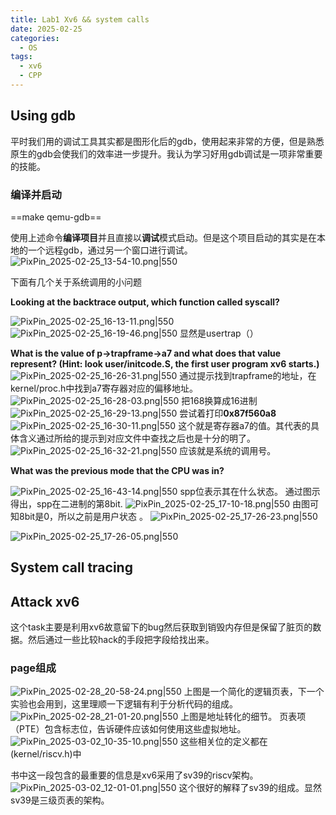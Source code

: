 ```yaml
---
title: Lab1 Xv6 && system calls
date: 2025-02-25
categories:
  - OS
tags:
  - xv6
  - CPP
---
```

## Using gdb

平时我们用的调试工具其实都是图形化后的gdb，使用起来非常的方便，但是熟悉原生的gdb会使我们的效率进一步提升。我认为学习好用gdb调试是一项非常重要的技能。

### 编译并启动

==make qemu-gdb==

使用上述命令**编译项目**并且直接以**调试**模式启动。但是这个项目启动的其实是在本地的一个远程gdb，通过另一个窗口进行调试。
![PixPin_2025-02-25_13-54-10.png|550](https://weijiale.oss-cn-shanghai.aliyuncs.com/picgo/PixPin_2025-02-25_13-54-10.png)

下面有几个关于系统调用的小问题

**Looking at the backtrace output, which function called syscall?**

![PixPin_2025-02-25_16-13-11.png|550](https://weijiale.oss-cn-shanghai.aliyuncs.com/picgo/PixPin_2025-02-25_16-13-11.png)
![PixPin_2025-02-25_16-19-46.png|550](https://weijiale.oss-cn-shanghai.aliyuncs.com/picgo/PixPin_2025-02-25_16-19-46.png)
显然是usertrap（）

**What is the value of p->trapframe->a7 and what does that value represent? (Hint: look user/initcode.S, the first user program xv6 starts.)**
![PixPin_2025-02-25_16-26-31.png|550](https://weijiale.oss-cn-shanghai.aliyuncs.com/picgo/PixPin_2025-02-25_16-26-31.png)
通过提示找到trapframe的地址，在kernel/proc.h中找到a7寄存器对应的偏移地址。
![PixPin_2025-02-25_16-28-03.png|550](https://weijiale.oss-cn-shanghai.aliyuncs.com/picgo/PixPin_2025-02-25_16-28-03.png)
把168换算成16进制
![PixPin_2025-02-25_16-29-13.png|550](https://weijiale.oss-cn-shanghai.aliyuncs.com/picgo/PixPin_2025-02-25_16-29-13.png)
尝试着打印**0x87f560a8**
![PixPin_2025-02-25_16-30-11.png|550](https://weijiale.oss-cn-shanghai.aliyuncs.com/picgo/PixPin_2025-02-25_16-30-11.png)
这个就是寄存器a7的值。其代表的具体含义通过所给的提示到对应文件中查找之后也是十分的明了。
![PixPin_2025-02-25_16-32-21.png|550](https://weijiale.oss-cn-shanghai.aliyuncs.com/picgo/PixPin_2025-02-25_16-32-21.png)
应该就是系统的调用号。

**What was the previous mode that the CPU was in?**

![PixPin_2025-02-25_16-43-14.png|550](https://weijiale.oss-cn-shanghai.aliyuncs.com/picgo/PixPin_2025-02-25_16-43-14.png)
spp位表示其在什么状态。 通过图示得出，spp在二进制的第8bit.
![PixPin_2025-02-25_17-10-18.png|550](https://weijiale.oss-cn-shanghai.aliyuncs.com/picgo/PixPin_2025-02-25_17-10-18.png)
由图可知8bit是0，所以之前是用户状态 。
![PixPin_2025-02-25_17-26-23.png|550](https://weijiale.oss-cn-shanghai.aliyuncs.com/picgo/PixPin_2025-02-25_17-26-23.png)


![PixPin_2025-02-25_17-26-05.png|550](https://weijiale.oss-cn-shanghai.aliyuncs.com/picgo/PixPin_2025-02-25_17-26-05.png)

##  System call tracing


## Attack xv6
这个task主要是利用xv6故意留下的bug然后获取到销毁内存但是保留了脏页的数据。然后通过一些比较hack的手段把字段给找出来。
### page组成

![PixPin_2025-02-28_20-58-24.png|550](https://weijiale.oss-cn-shanghai.aliyuncs.com/picgo/PixPin_2025-02-28_20-58-24.png)
上图是一个简化的逻辑页表，下一个实验也会用到，这里理顺一下逻辑有利于分析代码的组成。
![PixPin_2025-02-28_21-01-20.png|550](https://weijiale.oss-cn-shanghai.aliyuncs.com/picgo/PixPin_2025-02-28_21-01-20.png)
上图是地址转化的细节。
页表项（PTE）包含标志位，告诉硬件应该如何使用这些虚拟地址。![PixPin_2025-03-02_10-35-10.png|550](https://weijiale.oss-cn-shanghai.aliyuncs.com/picgo/PixPin_2025-03-02_10-35-10.png)
这些相关位的定义都在(kernel/riscv.h)中

书中这一段包含的最重要的信息是xv6采用了sv39的riscv架构。
![PixPin_2025-03-02_12-01-01.png|550](https://weijiale.oss-cn-shanghai.aliyuncs.com/picgo/PixPin_2025-03-02_12-01-01.png)
这个很好的解释了sv39的组成。显然sv39是三级页表的架构。